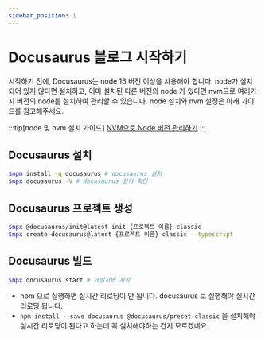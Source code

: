 ```yaml
---
sidebar_position: 1
---
```


# Docusaurus 블로그 시작하기

시작하기 전에, Docusaurus는 node 16 버전 이상을 사용해야 합니다. node가 설치되어 있지 않다면 설치하고, 이미 설치된 다른 버전의 node 가 있다면 nvm으로 여러가지 버전의 node를 설치하여 관리할 수 있습니다. node 설치와 nvm 설정은 아래 가이드를 참고해주세요.

:::tip[node 및 nvm 설치 가이드]
[NVM으로 Node 버전 관리하기](../etc-guide/nvm-guide)
:::


## Docusaurus 설치

```bash
$npm install -g docusaurus # docusaurus 설치
$npx docusaurus -V # docusaurus 설치 확인
```

## Docusaurus 프로젝트 생성

```bash
$npx @docusaurus/init@latest init {프로젝트 이름} classic
$npx create-docusaurus@latest {프로젝트 이름} classic --typescript
```

## Docusaurus 빌드

```bash
$npx docusaurus start # 개발서버 시작
```

- npm 으로  실행하면 실시간 리로딩이 안 됩니다. docusaurus 로 실행해야 실시간 리로딩 됩니다.
- `npm install --save docusaurus @docusaurus/preset-classic` 을 설치해야 실시간 리로딩이 된다고 하는데 꼭 설치해야하는 건지 모르겠네요.
